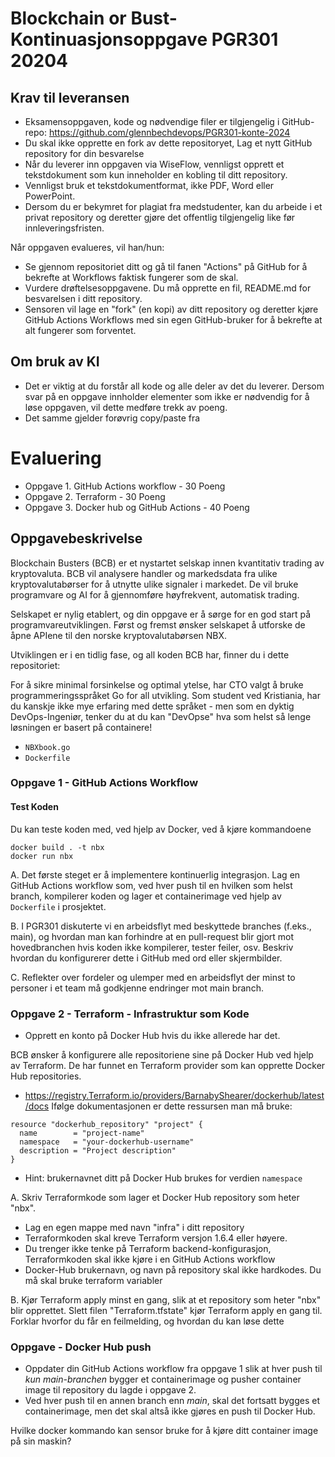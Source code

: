 # Blockchain or Bust- Kontinuasjonsoppgave PGR301 20204

## Krav til leveransen

* Eksamensoppgaven, kode og nødvendige filer er tilgjengelig i GitHub-repo: https://github.com/glennbechdevops/PGR301-konte-2024
* Du skal ikke opprette en fork av dette repositoryet, Lag et nytt GitHub repository for din besvarelse
* Når du leverer inn oppgaven via WiseFlow, vennligst opprett et tekstdokument som kun inneholder en kobling til ditt
  repository.
* Vennligst bruk et tekstdokumentformat, ikke PDF, Word eller PowerPoint.
* Dersom du er bekymret for plagiat fra medstudenter, kan du arbeide i et privat repository og deretter gjøre det
  offentlig tilgjengelig like før innleveringsfristen.

Når oppgaven evalueres, vil han/hun:

* Se gjennom repositoriet ditt og gå til fanen "Actions" på GitHub for å bekrefte at Workflows faktisk fungerer som de skal.
* Vurdere drøftelsesoppgavene. Du må opprette en fil, README.md for besvarelsen i ditt repository. 
* Sensoren vil lage en "fork" (en kopi) av ditt repository og deretter kjøre GitHub Actions Workflows med sin egen  GitHub-bruker for å bekrefte at alt fungerer som forventet.

## Om bruk av KI

* Det er viktig at du forstår all kode og alle deler av det du leverer. Dersom svar på en oppgave innholder elementer som ikke er nødvendig for å løse oppgaven, vil dette medføre trekk av poeng. 
* Det samme gjelder forøvrig copy/paste fra 
# Evaluering

- Oppgave 1. GitHub Actions workflow - 30 Poeng
- Oppgave 2. Terraform  - 30 Poeng
- Oppgave 3. Docker hub og GitHub Actions  - 40 Poeng

## Oppgavebeskrivelse 

Blockchain Busters (BCB) er et nystartet selskap innen kvantitativ trading av kryptovaluta. BCB vil analysere handler og markedsdata fra ulike kryptovalutabørser for å utnytte ulike signaler i markedet. De vil bruke programvare og AI for å gjennomføre høyfrekvent, automatisk trading.

Selskapet er nylig etablert, og din oppgave er å sørge for en god start på programvareutviklingen. Først og fremst ønsker selskapet å utforske de åpne APIene til den norske kryptovalutabørsen NBX.

Utviklingen er i en tidlig fase, og all koden BCB har, finner du i dette repositoriet:

For å sikre minimal forsinkelse og optimal ytelse, har CTO valgt å bruke programmeringsspråket Go for all utvikling. Som student ved Kristiania, har du kanskje ikke mye erfaring med dette språket - men som en dyktig DevOps-Ingeniør, tenker du at du kan "DevOpse" hva som helst så lenge løsningen er basert på containere!


- `NBXbook.go`
- `Dockerfile`

### Oppgave 1 - GitHub Actions Workflow

#### Test Koden

Du kan teste koden med, ved hjelp av Docker, ved å kjøre kommandoene 

```shell
docker build . -t nbx
docker run nbx
```

A. Det første steget er å implementere kontinuerlig integrasjon. Lag en GitHub Actions workflow som, ved hver push til en hvilken som helst branch, kompilerer koden og lager et containerimage ved hjelp av `Dockerfile` i prosjektet.

B. I PGR301 diskuterte vi en arbeidsflyt med beskyttede branches (f.eks., main), og hvordan man kan forhindre at en pull-request blir gjort mot hovedbranchen hvis koden ikke kompilerer, tester feiler, osv. Beskriv hvordan du konfigurerer dette i GitHub med ord eller skjermbilder.

C. Reflekter over fordeler og ulemper med en arbeidsflyt der minst to personer i et team må godkjenne endringer mot main branch.

### Oppgave 2 - Terraform - Infrastruktur som Kode

- Opprett en konto på Docker Hub hvis du ikke allerede har det.

BCB ønsker å konfigurere alle repositoriene sine på Docker Hub ved hjelp av Terraform. De har funnet en Terraform provider som kan opprette Docker Hub repositories.
* https://registry.Terraform.io/providers/BarnabyShearer/dockerhub/latest/docs
  Ifølge dokumentasjonen er dette ressursen man må bruke:

```hcl
resource "dockerhub_repository" "project" {
  name        = "project-name"
  namespace   = "your-dockerhub-username"
  description = "Project description"
}
```
* Hint: brukernavnet ditt på Docker Hub brukes for verdien ```namespace```

A. Skriv Terraformkode som lager et Docker Hub repository som heter "nbx".
* Lag en egen mappe med navn "infra" i ditt repository
* Terraformkoden skal kreve Terraform versjon 1.6.4 eller høyere.
* Du trenger ikke tenke på Terraform backend-konfigurasjon, Terraformkoden skal ikke kjøre i en GitHub Actions workflow
* Docker-Hub brukernavn, og navn på repository skal ikke hardkodes. Du må skal bruke terraform variabler

B. Kjør Terraform apply minst en gang, slik at et repository som heter "nbx" blir opprettet. Slett filen "Terraform.tfstate" kjør Terraform apply en gang til. Forklar hvorfor du får en feilmelding, og hvordan du kan løse dette

### Oppgave - Docker Hub push

- Oppdater din GitHub Actions workflow fra oppgave 1 slik at hver push til *kun main-branchen* bygger et containerimage og pusher container image til repository du lagde i oppgave 2.  
- Ved hver push til en annen branch enn *main*, skal det fortsatt bygges et containerimage, men det skal altså ikke gjøres en push til Docker Hub.

Hvilke docker kommando kan sensor bruke for å kjøre ditt container image på sin maskin?
